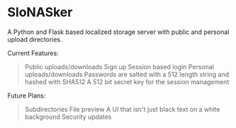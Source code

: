 # SloNASker
A Python and Flask based localized storage server with public and personal upload directories.

Current Features:
>Public uploads/downloads
>Sign up
>Session based login
>Personal uploads/downloads
>Passwords are salted with a 512 length string and hashed with SHA512
>A 512 bit secret key for the session management

Future Plans:
>Subdirectories
>File preview
>A UI that isn't just black text on a white background
>Security updates

